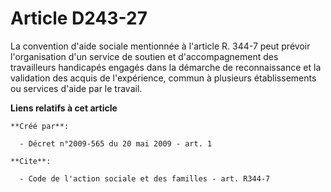 # Article D243-27

La convention d'aide sociale mentionnée à l'article R. 344-7 peut prévoir l'organisation d'un service de soutien et
d'accompagnement des travailleurs handicapés engagés dans la démarche de reconnaissance et la validation des acquis de
l'expérience, commun à plusieurs établissements ou services d'aide par le travail.

**Liens relatifs à cet article**

	**Créé par**:

	  - Décret n°2009-565 du 20 mai 2009 - art. 1

	**Cite**:

	  - Code de l'action sociale et des familles - art. R344-7

